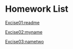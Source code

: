# Homework List
[Excise01:readme](https://github.com/461747285/xsj1997-compuational_physics_N2015301020176/edit/master/README.md)

[Excise02:myname](https://github.com/461747285/xsj1997-compuational_physics_N2015301020176/blob/master/name.py)

[Excise03:nametwo](https://github.com/461747285/compuational_physics_N2015301020176/blob/master/exsice3.py)
